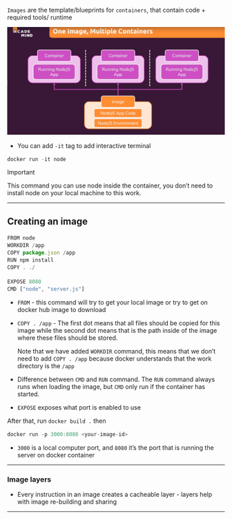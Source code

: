   

`Images` are the template/blueprints for `containers`, that contain code + required tools/ runtime

![Untitled](../../assets/Untitled.png)

- You can add `-it` tag to add interactive terminal

```JavaScript
docker run -it node
```

> [!important]  
> This command you can use node inside the container, you don’t need to install node on your local machine to this work.  

---

## Creating an image

  

```JavaScript
FROM node 
WORKDIR /app
COPY package.json /app
RUN npm install
COPY . ./

EXPOSE 8080
CMD ["node", "server.js"]
```

  

- `FROM` - this command will try to get your local image or try to get on docker hub image to download

  

- `COPY . /app` - The first dot means that all files should be copied for this image while the second dot means that is the path inside of the image where these files should be stored.
    
    Note that we have added `WORKDIR` command, this means that we don’t need to add `COPY . /app` because docker understands that the work directory is the `/app`
    

  

- Difference between `CMD` and `RUN` command. The `RUN` command always runs when loading the image, but `CMD` only run if the container has started.

  

- `EXPOSE` exposes what port is enabled to use

  

After that, run `docker build .` then

```JavaScript
docker run -p 3000:8080 <your-image-id>
```

  

- `3000` is a local computer port, and `8080` it’s the port that is running the server on docker container

---

### Image layers

  

- Every instruction in an image creates a cacheable layer - layers help with image re-building and sharing

---